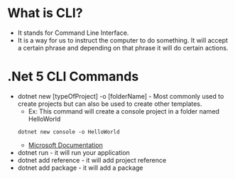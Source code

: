 # What is CLI?
* It stands for Command Line Interface.
* It is a way for us to instruct the computer to do something. It will accept a certain phrase and depending on that phrase it will do certain actions.

# .Net 5 CLI Commands
* dotnet new [typeOfProject] -o [folderName] - Most commonly used to create projects but can also be used to create other templates.
    - Ex: This command will create a console project in a folder named HelloWorld
    ``` 
    dotnet new console -o HelloWorld
    ```
    - [Microsoft Documentation](https://docs.microsoft.com/en-us/dotnet/core/tools/dotnet-new)
* dotnet run - it will run your application
* dotnet add reference - it will add project reference
* dotnet add package - it will add a package